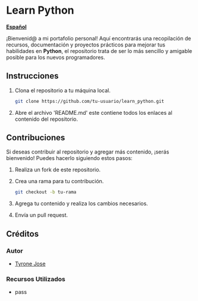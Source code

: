 # Learn Python

**[Español](README_ESP.md)**

¡Bienvenid@ a mi portafolio personal! Aquí encontrarás una recopilación de recursos, documentación y proyectos prácticos para mejorar tus habilidades en **Python**, el repositorio trata de ser lo más sencillo y amigable posible para los nuevos programadores.

## Instrucciones

1. Clona el repositorio a tu máquina local.

   ```bash
   git clone https://github.com/tu-usuario/learn_python.git
   ```

2. Abre el archivo 'README.md' este contiene todos los enlaces al contenido del repositorio.

## Contribuciones

Si deseas contribuir al repositorio y agregar más contenido, ¡serás bienvenido! Puedes hacerlo siguiendo estos pasos:

1. Realiza un fork de este repositorio.

2. Crea una rama para tu contribución.

    ```bash
    git checkout -b tu-rama
    ```

3. Agrega tu contenido y realiza los cambios necesarios.

4. Envía un pull request.

## Créditos

### Autor

- [Tyrone Jose](https://github.com/tyronejosee)

### Recursos Utilizados

- pass
